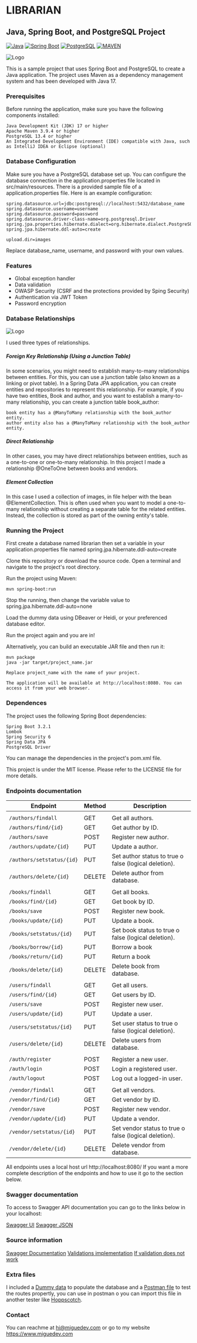 # LIBRARIAN
## Java, Spring Boot, and PostgreSQL Project


[![Java](https://img.shields.io/badge/Java-17-blue.svg)](https://www.oracle.com/java/) [![Spring Boot](https://img.shields.io/badge/Spring%20Boot-3.2.1-brightgreen.svg)](https://spring.io/projects/spring-boot) [![PostgreSQL](https://img.shields.io/badge/PostgreSQL-13.4-blue.svg)](https://www.postgresql.org/) [![MAVEN](https://img.shields.io/badge/Maven-3.9.4-brightgreen.svg)](https://gradle.org/)

![Logo](https://github.com/migmm/librarian/blob/media/assets/logo-library.png)

This is a sample project that uses Spring Boot and PostgreSQL to create a Java application. The project uses Maven as a dependency management system and has been developed with Java 17.

### Prerequisites

Before running the application, make sure you have the following components installed:

    Java Development Kit (JDK) 17 or higher
    Apache Maven 3.9.4 or higher
    PostgreSQL 13.4 or higher
    An Integrated Development Environment (IDE) compatible with Java, such as IntelliJ IDEA or Eclipse (optional)

### Database Configuration

Make sure you have a PostgreSQL database set up. You can configure the database connection in the application.properties file located in src/main/resources. There is a provided sample file of a application.properties file. Here is an example configuration:

    spring.datasource.url=jdbc:postgresql://localhost:5432/database_name
    spring.datasource.username=username
    spring.datasource.password=password
    spring.datasource.driver-class-name=org.postgresql.Driver
    spring.jpa.properties.hibernate.dialect=org.hibernate.dialect.PostgreSQLDialect
    spring.jpa.hibernate.ddl-auto=create

    upload.dir=images

Replace database_name, username, and password with your own values.

### Features

- Global exception handler
- Data validation
- OWASP Security (CSRF and the protections provided by Sping Security)
- Authentication via JWT Token
- Password encryption

### Database Relationships

![Logo](https://github.com/migmm/librarian/blob/media/assets/relations.png)
 
I used three types of relationships.

##### Foreign Key Relationship (Using a Junction Table)

In some scenarios, you might need to establish many-to-many relationships between entities. For this, you can use a junction table (also known as a linking or pivot table). In a Spring Data JPA application, you can create entities and repositories to represent this relationship. For example, if you have two entities, Book and author, and you want to establish a many-to-many relationship, you can create a junction table book_author:

    book entity has a @ManyToMany relationship with the book_author entity.
    author entity also has a @ManyToMany relationship with the book_author entity.

##### Direct Relationship
 
In other cases, you may have direct relationships between entities, such as a one-to-one or one-to-many relationship. In this project I made a relationship @OneToOne between books and vendors.

##### Element Collection
 
In this case I used a collection of images, in file helper with the bean @ElementCollection. This is often used when you want to model a one-to-many relationship without creating a separate table for the related entities. Instead, the collection is stored as part of the owning entity's table.

### Running the Project

First create a database named librarian then set a variable in your application.properties file named spring.jpa.hibernate.ddl-auto=create

Clone this repository or download the source code.
Open a terminal and navigate to the project's root directory.


Run the project using Maven:

    mvn spring-boot:run

Stop the running, then change the variable value to spring.jpa.hibernate.ddl-auto=none

Load the dummy data using DBeaver or Heidi, or your preferenced database editor.

Run the project again and you are in!

Alternatively, you can build an executable JAR file and then run it:

    mvn package
    java -jar target/project_name.jar

    Replace project_name with the name of your project.

    The application will be available at http://localhost:8080. You can access it from your web browser.

### Dependences

The project uses the following Spring Boot dependencies:

    Spring Boot 3.2.1
    Lombok
    Spring Security 6
    Spring Data JPA
    PostgreSQL Driver

You can manage the dependencies in the project's pom.xml file.

This project is under the MIT license. Please refer to the LICENSE file for more details.

### Endpoints documentation

| Endpoint                  | Method     | Description                                           |
|---------------------------|------------|-------------------------------------------------------|
|                           |            |                                                       |
| `/authors/findall`        | GET        | Get all authors.                                      |
| `/authors/find/{id}`      | GET        | Get author by ID.                                     |
| `/authors/save`           | POST       | Register new author.                                  |
| `/authors/update/{id}`    | PUT        | Update a author.                                      |
| `/authors/setstatus/{id}` | PUT        | Set author status to true o false (logical deletion). |
| `/authors/delete/{id}`    | DELETE     | Delete author from database.                          |
|                           |            |                                                       |
| `/books/findall`          | GET        | Get all books.                                        |
| `/books/find/{id}`        | GET        | Get book by ID.                                       |
| `/books/save`             | POST       | Register new book.                                    |
| `/books/update/{id}`      | PUT        | Update a book.                                        |
| `/books/setstatus/{id}`   | PUT        | Set book status to true o false (logical deletion).   |
| `/books/borrow/{id}`      | PUT        | Borrow a book                                         |
| `/books/return/{id}`      | PUT        | Return a book                                         |
| `/books/delete/{id}`      | DELETE     | Delete book from database.                            |
|                           |            |                                                       |
| `/users/findall`          | GET        | Get all users.                                        |
| `/users/find/{id}`        | GET        | Get users by ID.                                      |
| `/users/save`             | POST       | Register new user.                                    |
| `/users/update/{id}`      | PUT        | Update a user.                                        |
| `/users/setstatus/{id}`   | PUT        | Set user status to true o false (logical deletion).   |
| `/users/delete/{id}`      | DELETE     | Delete users from database.                           |
|                           |            |                                                       |
| `/auth/register`          | POST       | Register a new user.                                  |
| `/auth/login`             | POST       | Login a registered user.                              |
| `/auth/logout`            | POST       | Log out a logged-in user.                             |
|                           |            |                                                       |
| `/vendor/findall`         | GET        | Get all vendors.                                      |
| `/vendor/find/{id}`       | GET        | Get vendor by ID.                                     |
| `/vendor/save`            | POST       | Register new vendor.                                  |
| `/vendor/update/{id}`     | PUT        | Update a vendor.                                      |
| `/vendor/setstatus/{id}`  | PUT        | Set vendor status to true o false (logical deletion). |
| `/vendor/delete/{id}`     | DELETE     | Delete vendor from database.                          |


All endpoints uses a local host url http://localhost:8080/
If you want a more complete description of the endpoints and how to use it go to the section below.

### Swagger documentation

To access to Swagger API documentation you can go to the links below in your localhost:

[Swagger UI](http://localhost:8080/swagger-ui/index.html)
[Swagger JSON](http://localhost:8080/v3/api-docs)

### Source information

[Swagger Documentation](https://www.baeldung.com/spring-rest-openapi-documentation)
[Validations implementation](https://medium.com/@himani.prasad016/validations-in-spring-boot-e9948aa6286b)
[If validation does not work](https://stackoverflow.com/questions/48614773/spring-boot-validation-annotations-valid-and-notblank-not-working)

### Extra files

I included a [Dummy data](dummy_data.sql) to populate the database and a [Postman file](Librarian.postman_collection.json) to test the routes propertly, you can use in postman o you can import this file in another tester like [Hoppscotch](https://hoppscotch.io/).

### Contact

You can reachme at hi@miguedev.com or go to my website https://www.miguedev.com
